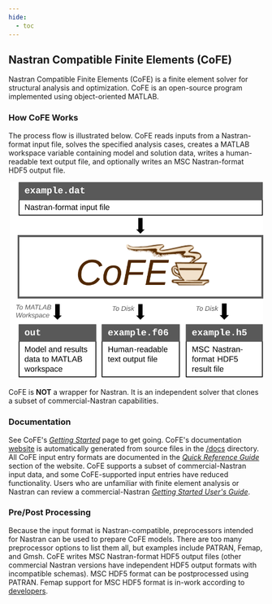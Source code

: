 ```yaml
---
hide:
  - toc
---
```

## Nastran Compatible Finite Elements (CoFE) 
Nastran Compatible Finite Elements (CoFE) is a finite element solver for structural analysis and optimization. CoFE is an open-source program implemented using object-oriented MATLAB.

### How CoFE Works
The process flow is illustrated below. CoFE reads inputs from a Nastran-format input file, solves the specified analysis cases, creates a MATLAB workspace variable containing model and solution data, writes a human-readable text output file, and optionally writes an MSC Nastran-format HDF5 output file.

<p align="center">
<img src="https://raw.githubusercontent.com/vtpasquale/web_assets/assets/img/inputOutput2.svg" width="500">
</p>

CoFE is **NOT** a wrapper for Nastran. It is an independent solver that clones a subset of commercial-Nastran capabilities.

### Documentation
See CoFE's [*Getting Started*](https://vtpasquale.github.io/NASTRAN_CoFE/1._Getting_Started/) page to get going. CoFE's documentation [website](https://vtpasquale.github.io/NASTRAN_CoFE/) is automatically generated from source files in the [/docs](https://github.com/vtpasquale/NASTRAN_CoFE/tree/version5/docs) directory. All CoFE input entry formats are documented in the [*Quick Reference Guide*](https://vtpasquale.github.io/NASTRAN_CoFE/5._Quick_Reference_Guide/quick_reference_guide/) section of the website. CoFE supports a subset of commercial-Nastran input data, and some CoFE-supported input entries have reduced functionality. Users who are unfamiliar with finite element analysis or Nastran can review a commercial-Nastran [*Getting Started User's Guide*](https://www.google.com/search?q=Nastran+Getting+Started+User%E2%80%99s+Guide). 

### Pre/Post Processing
Because the input format is Nastran-compatible, preprocessors intended for Nastran can be used to prepare CoFE models. There are too many preprocessor options to list them all, but examples include PATRAN, Femap, and Gmsh. CoFE writes MSC Nastran-format HDF5 output files (other commercial Nastran versions have independent HDF5 output formats with incompatible schemas). MSC HDF5 format can be postprocessed using PATRAN. Femap support for MSC HDF5 format is in-work according to [developers]( https://community.sw.siemens.com/s/question/0D54O000061xpmj/femap-needs-to-better-support-msc-nastrans-newer-features-feature-requests). 